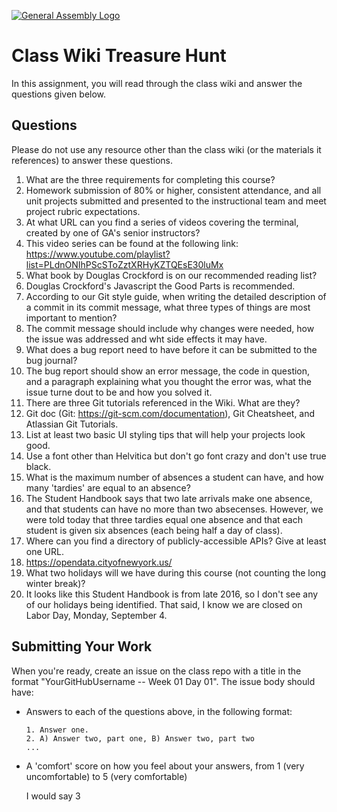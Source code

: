 [![General Assembly Logo](https://camo.githubusercontent.com/1a91b05b8f4d44b5bbfb83abac2b0996d8e26c92/687474703a2f2f692e696d6775722e636f6d2f6b6538555354712e706e67)](https://generalassemb.ly/education/web-development-immersive)

# Class Wiki Treasure Hunt

In this assignment, you will read through the class wiki and answer the
questions given below.

## Questions

Please do not use any resource other than the class wiki
(or the materials it references)
to answer these questions.

1.  What are the three requirements for completing this course? 
1.  Homework submission of 80% or higher, consistent attendance, and all unit           projects submitted and presented to the instructional team and meet project         rubric expectations.
2.  At what URL can you find a series of videos covering the terminal, created
    by one of GA's senior instructors?
2.  This video series can be found at the following link:                       https://www.youtube.com/playlist?list=PLdnONIhPScSToZztXRHyKZTQEsE30luMx
3.  What book by Douglas Crockford is on our recommended reading list?
3.  Douglas Crockford's Javascript the Good Parts is recommended.
4.  According to our Git style guide, when writing the detailed description of
    a commit in its commit message, what three types of things are most
    important to mention?
4. The commit message should include why changes were needed, how the issue was addressed and wht side effects it may have.
5.  What does a bug report need to have before it can be submitted to the bug
    journal?
5. The bug report should show an error message, the code in question, and a paragraph explaining what you thought the error was, what the issue turne dout to be and how you solved it.
6.  There are three Git tutorials referenced in the Wiki. What are they?
6. Git doc (Git: https://git-scm.com/documentation), Git Cheatsheet, and Atlassian Git Tutorials.
7.  List at least two basic UI styling tips that will help your projects
    look good.
7. Use a font other than Helvitica but don't go font crazy and don't use true black.
8.  What is the maximum number of absences a student can have, and how many
    'tardies' are equal to an absence?
8. The Student Handbook says that two late arrivals make one absence, and that students can have no more than two absecenses. However, we were told today that three tardies equal one absence and that each student is given six absences (each being half a day of class).
9.  Where can you find a directory of publicly-accessible APIs?
    Give at least one URL.
9. https://opendata.cityofnewyork.us/
10. What two holidays will we have during this course (not counting the long
    winter break)?
10. It looks like this Student Handbook is from late 2016, so I don't see any of our holidays being identified. That said, I know we are closed on Labor Day, Monday, September 4.

## Submitting Your Work

When you're ready, create an issue on the class repo with
a title in the format "YourGitHubUsername -- Week 01 Day 01".
The issue body should have:

-   Answers to each of the questions above, in the following format:

    ```text
    1. Answer one.
    2. A) Answer two, part one, B) Answer two, part two
    ...
    ```

-   A 'comfort' score on how you feel about your answers, from 1 (very
    uncomfortable) to 5 (very comfortable)

    I would say 3
